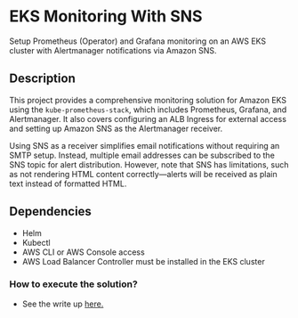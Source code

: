 # EKS Monitoring With SNS  

Setup Prometheus (Operator) and Grafana monitoring on an AWS EKS cluster with Alertmanager notifications via Amazon SNS.  

## Description  

This project provides a comprehensive monitoring solution for Amazon EKS using the `kube-prometheus-stack`, which includes Prometheus, Grafana, and Alertmanager. It also covers configuring an ALB Ingress for external access and setting up Amazon SNS as the Alertmanager receiver.  

Using SNS as a receiver simplifies email notifications without requiring an SMTP setup. Instead, multiple email addresses can be subscribed to the SNS topic for alert distribution. However, note that SNS has limitations, such as not rendering HTML content correctly—alerts will be received as plain text instead of formatted HTML.

## Dependencies  

* Helm  
* Kubectl  
* AWS CLI or AWS Console access  
* AWS Load Balancer Controller must be installed in the EKS cluster  

### How to execute the solution?

* See the write up [here.](https://dev.to/muhammad_ahmad_khan/monitoring-alerting-for-aws-eks-using-grafana-prometheus-alertmanager-with-sns-integration-5593)

